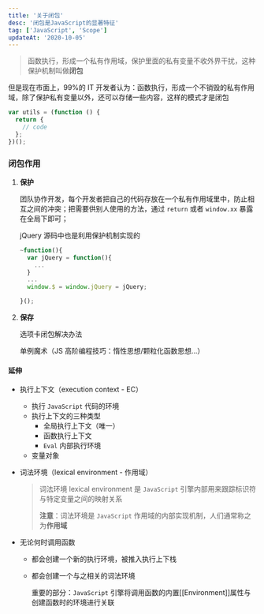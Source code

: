 ```yaml
---
title: '关于闭包'
desc: '闭包是JavaScript的显著特征'
tag: ['JavaScript', 'Scope']
updateAt: '2020-10-05'
---
```


> 函数执行，形成一个私有作用域，保护里面的私有变量不收外界干扰，这种保护机制叫做**闭包**

但是现在市面上，99%的 IT 开发者认为：函数执行，形成一个不销毁的私有作用域，除了保护私有变量以外，还可以存储一些内容，这样的模式才是闭包

```javascript
var utils = (function () {
  return {
    // code
  };
})();
```

### 闭包作用

1. **保护**

   团队协作开发，每个开发者把自己的代码存放在一个私有作用域里中，防止相互之间的冲突；把需要供别人使用的方法，通过 `return` 或者 `window.xx` 暴露在全局下即可；

   jQuery 源码中也是利用保护机制实现的

   ```javascript
   ~function(){
     var jQuery = function(){
       ...
     }
     ...
     window.$ = window.jQuery = jQuery;

   }();
   ```

2. **保存**

   选项卡闭包解决办法

   单例魔术（JS 高阶编程技巧：惰性思想/颗粒化函数思想...）

#### 延伸

- 执行上下文（execution context - EC）
  - 执行 `JavaScript` 代码的环境
  - 执行上下文的三种类型
    - 全局执行上下文（唯一）
    - 函数执行上下文
    - `Eval` 内部执行环境
  - 变量对象
- 词法环境（lexical environment - 作用域）
  > 词法环境 lexical environment 是 `JavaScript` 引擎内部用来跟踪标识符与特定变量之间的映射关系
  >
  > **注意**：词法环境是 `JavaScript` 作用域的内部实现机制，人们通常称之为**作用域**
- 无论何时调用函数

  - 都会创建一个新的执行环境，被推入执行上下栈
  - 都会创建一个与之相关的词法环境

    重要的部分：`JavaScript` 引擎将调用函数的内置[[Environment]]属性与创建函数时的环境进行关联
